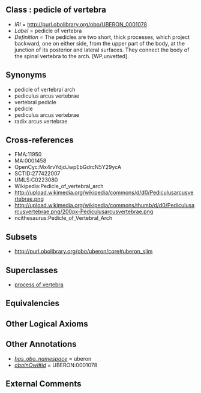 
## Class : pedicle of vertebra

 * *IRI* = http://purl.obolibrary.org/obo/UBERON_0001078
 * *Label* = pedicle of vertebra
 * *Definition* = The pedicles are two short, thick processes, which project backward, one on either side, from the upper part of the body, at the junction of its posterior and lateral surfaces. They connect the body of the spinal vertebra to the arch. [WP,unvetted].

## Synonyms

 * pedicle of vertebral arch
 * pediculus arcus vertebrae
 * vertebral pedicle
 * pedicle
 * pediculus arcus vertebrae
 * radix arcus vertebrae

## Cross-references

 * FMA:11950
 * MA:0001458
 * OpenCyc:Mx4rvYdjdJwpEbGdrcN5Y29ycA
 * SCTID:277422007
 * UMLS:C0223080
 * Wikipedia:Pedicle_of_vertebral_arch
 * http://upload.wikimedia.org/wikipedia/commons/d/d0/Pediculusarcusvertebrae.png
 * http://upload.wikimedia.org/wikipedia/commons/thumb/d/d0/Pediculusarcusvertebrae.png/200px-Pediculusarcusvertebrae.png
 * ncithesaurus:Pedicle_of_Vertebral_Arch

## Subsets

 * http://purl.obolibrary.org/obo/uberon/core#uberon_slim

## Superclasses

 * [process of vertebra](../../UBERON/61/UBERON_0006061.md)

## Equivalencies


## Other Logical Axioms


## Other Annotations

 * *[has_obo_namespace](../../ce/oboInOwl#hasOBONamespace.md)* = uberon
 * *[oboInOwl#id](../../id/oboInOwl#id.md)* = UBERON:0001078

## External Comments

